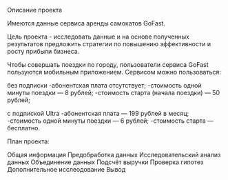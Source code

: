 Описание проекта

Имеются данные сервиса аренды самокатов GoFast.

Цель проекта - исследовать данные и на основе полученных результатов предложить стратегии по повышению эффективности и росту прибыли бизнеса.

Чтобы совершать поездки по городу, пользователи сервиса GoFast пользуются мобильным приложением. Сервисом можно пользоваться:

без подписки
 -абонентская плата отсутствует;
 -стоимость одной минуты поездки — 8 рублей;
 -стоимость старта (начала поездки) — 50 рублей;

с подпиской Ultra
 -абонентская плата — 199 рублей в месяц;
 -стоимость одной минуты поездки — 6 рублей;
 -стоимость старта — бесплатно.

 
План проекта:

Общая информация
Предобработка данных
Исследовательский анализ данных
Объединение данных
Подсчёт выручки
Проверка гипотез
Дополнительное исслеодование
Вывод
